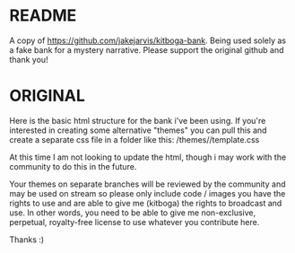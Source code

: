 # README
A copy of https://github.com/jakejarvis/kitboga-bank. Being used solely as a fake bank for a mystery narrative. 
Please support the original github and thank you!

# ORIGINAL
Here is the basic html structure for the bank i've been using. 
If you're interested in creating some alternative "themes" you can pull this and create a separate
css file in a folder like this: /themes/<yourtheme>/template.css 

At this time I am not looking to update the html, though i may work with the community to do this in the future. 

Your themes on separate branches will be reviewed by the community and may be used on stream so please only include code / images you have the rights to use and are able to give me (kitboga) the rights to broadcast and use. In other words, you need to be able to give me non-exclusive, perpetual, royalty-free license to use whatever you contribute here.   

Thanks :)